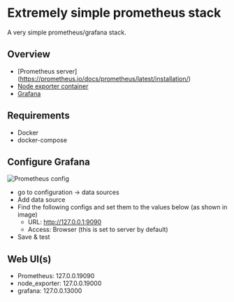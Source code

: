 # Extremely simple prometheus stack

A very simple prometheus/grafana stack.

## Overview
 - [Prometheus server] (https://prometheus.io/docs/prometheus/latest/installation/)
 - [Node exporter container](https://github.com/prometheus/node_exporter)
 - [Grafana](https://grafana.com/docs/grafana/latest/installation/docker/)

## Requirements
  - Docker
  - docker-compose

## Configure Grafana
![Prometheus config](./image/prometheus_config.png)
 - go to configuration -> data sources
 - Add data source
 - Find the following configs and set them to the values below (as shown in image)
    * URL: http://127.0.0.1:9090
    * Access: Browser (this is set to server by default)
 - Save & test

## Web UI(s)
 - Prometheus: 127.0.0.19090
 - node_exporter: 127.0.0.19000
 - grafana: 127.0.0.13000
